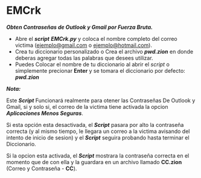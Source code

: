 # EMCrk

 ***Obten Contraseñas de Outlook y Gmail por Fuerza Bruta.***

 + Abre el ***script*** ***EMCrk.py*** y coloca el nombre completo del correo victima (ejemplo@gmail.com o ejemplo@hotmail.com).
 + Crea tu diccionario personalizado o Crea el archivo ***pwd.zion*** en donde deberas agregar todas las palabras que desees utilizar.
 + Puedes Colocar el nombre de tu diccionario al abrir el *script* o simplemente precionar **Enter** y se tomara el diccionario por defecto: ***pwd.zion***
 
 ***Nota:***
 
 Este ***Script*** Funcionará realmente para otener las Contraseñas De Outlook y Gmail, si y solo si, el correo de la victima tiene activada la opcion ***Aplicaciones Menos Seguras***.
 
 Si esta opción esta desactivada, el ***Script*** pasara por alto la contraseña correcta (y al mismo tiempo, le llegara un correo a la victima avisando del intento de inicio de sesion) y el ***Script*** seguira probando hasta terminar el Diccionario.
 
 Si la opcion esta activada, el ***Script*** mostrara la contraseña correcta en el momento que de con ella y la guardara en un archivo llamado **CC.zion** (Correo y Contraseña - **CC**).
